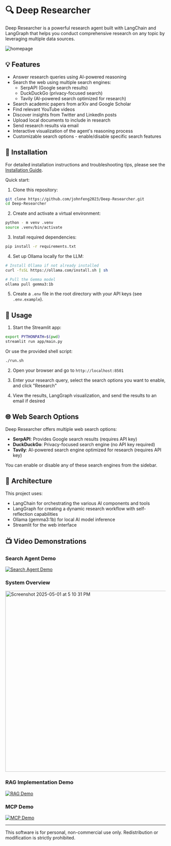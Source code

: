 # 🔍 Deep Researcher

Deep Researcher is a powerful research agent built with LangChain and LangGraph that helps you conduct comprehensive research on any topic by leveraging multiple data sources.

![homepage](assets/homepage.png)

## 💡 Features

- Answer research queries using AI-powered reasoning
- Search the web using multiple search engines:
  - SerpAPI (Google search results)
  - DuckDuckGo (privacy-focused search)
  - Tavily (AI-powered search optimized for research)
- Search academic papers from arXiv and Google Scholar
- Find relevant YouTube videos
- Discover insights from Twitter and LinkedIn posts
- Upload local documents to include in research
- Send research results via email
- Interactive visualization of the agent's reasoning process
- Customizable search options - enable/disable specific search features

## 🔧 Installation

For detailed installation instructions and troubleshooting tips, please see the [Installation Guide](INSTALLATION.md).

Quick start:

1. Clone this repository:
```bash
git clone https://github.com/johnfeng2023/Deep-Researcher.git
cd Deep-Researcher
```

2. Create and activate a virtual environment:
```bash
python - m venv .venv
source .venv/bin/activate
```

3. Install required dependencies:
```bash
pip install -r requirements.txt
```

4. Set up Ollama locally for the LLM:
```bash
# Install Ollama if not already installed
curl -fsSL https://ollama.com/install.sh | sh

# Pull the Gemma model
ollama pull gemma3:1b
```

5. Create a `.env` file in the root directory with your API keys (see `.env.example`).

## 🔭 Usage

1. Start the Streamlit app:
```bash
export PYTHONPATH=$(pwd)
streamlit run app/main.py
```
Or use the provided shell script:
```bash
./run.sh
```

2. Open your browser and go to `http://localhost:8501`

3. Enter your research query, select the search options you want to enable, and click "Research"

4. View the results, LangGraph visualization, and send the results to an email if desired

## 🌐 Web Search Options

Deep Researcher offers multiple web search options:

- **SerpAPI**: Provides Google search results (requires API key)
- **DuckDuckGo**: Privacy-focused search engine (no API key required)
- **Tavily**: AI-powered search engine optimized for research (requires API key)

You can enable or disable any of these search engines from the sidebar.

## 🧩 Architecture

This project uses:
- LangChain for orchestrating the various AI components and tools
- LangGraph for creating a dynamic research workflow with self-reflection capabilities
- Ollama (gemma3:1b) for local AI model inference
- Streamlit for the web interface

<!--- 
# Deep Researcher

An advanced research assistant system that uses artificial intelligence to conduct multi source research, integrating large language models with various search tools and databases for automated scholarly research.

## Overview

Deep Researcher offers significant capabilities in:
- Processing complex research queries
- Gathering information from diverse sources
- Synthesizing coherent research summaries
- Providing a simple, intuitive interface

## 1. Introduction and Scope

### 1.1 Problem Statement

Conducting research requires navigating vast amounts of information spread across many platforms, including academic databases, web search engines, video platforms, and social media. The fragmented nature of this information landscape poses significant challenges:
- Time intensive manual search processes across multiple platforms
- Difficulty in synthesizing information from heterogeneous sources
- Inefficient evaluation of source relevance and reliability
- Limited ability to process large volumes of information efficiently

### 1.2 Project Goals and Objectives

We developed Deep Researcher to address these challenges with the following objectives:
- Create an autonomous research agent capable of conducting comprehensive research across multiple information sources
- Implement a self reflective research process that can evaluate information gaps and dynamically adjust search strategies
- Develop an integrated search system spanning academic databases, web search engines, multimedia platforms, and social media
- Incorporate local document processing capabilities to include user inputted info in the research process
- Present research findings in a clear, coherent format with proper attribution and supporting evidence
- Provide an intuitive user interface allowing researchers to configure search parameters and visualize the research process

## 2. Methodological Approach

### 2.1 System Architecture Design

The Deep Researcher system was designed with a modular architecture centered around a state-based research workflow. The core components include:
- **Research Agent**: A LangGraph powered state machine that orchestrates the research process
- **Search Tools**: Modular components providing access to various information sources
- **Document Processing System**: Tools for extracting and processing information from local documents
- **RAG System**: A retrieval-augmented generation system for integrating local knowledge
- **User Interface**: A Streamlit based interface for configuration and visualization

### 2.2 Development Process

The development followed an iterative approach with these key phases:
- **Requirement Analysis**: Identifying essential information sources and research capabilities
- **Component Development**: Creating modular tools for each information source
- **Workflow Design**: Designing the research agent's state graph and decision processes
- **Integration**: Connecting components through the LangChain framework
- **User Interface Development**: Creating an intuitive Streamlit interface
- **Testing and Refinement**: Iterative testing with diverse research queries

### 2.3 Research Agent Implementation

The research agent was implemented as a directed state graph using LangGraph with the following key states:
- **Query Analysis**: Understanding the research question and formulating search strategies
- **Source Selection**: Dynamically selecting appropriate information sources
- **Information Gathering**: Executing searches across selected platforms
- **Reflection**: Evaluating gathered information to identify knowledge gaps
- **Synthesis**: Generating a comprehensive research summary

The agent employs self-reflection mechanisms to evaluate information quality, identify gaps, and decide when sufficient information has been gathered to answer the research question.

## 3. Technical Implementation

### 3.1 Core Technologies

The system leverages several key technologies:
- **LangChain**: Provides the foundation for connecting language models with external tools
- **LangGraph**: Enables the creation of a stateful agent with reasoning capabilities
- **Ollama/Gemma 3**: Provides local LLM inference capabilities
- **FAISS**: Powers the vector database for document retrieval
- **Streamlit**: Creates the web-based user interface

### 3.2 Search Integration

The system integrates multiple search capabilities:

**Web Search**:
- SerpAPI for Google search results
- DuckDuckGo for privacy-focused search
- Tavily for AI optimized research queries

**Academic Sources**:
- arXiv for scientific papers
- Google Scholar for academic publications

**Multimedia Sources**:
- YouTube for video content

**Social Media**:
- Twitter/X for current discussions
- LinkedIn for professional insights

Each search tool was implemented as a LangChain tool using appropriate APIs or web scraping techniques where necessary.

### 3.3 Document Processing System

The document processing system supports:
- Multiple file formats (PDF, DOCX, TXT, MD, CSV)
- Automatic text extraction
- Chunking for efficient embedding
- Vector-based similarity search

### 3.4 RAG Implementation

The RAG (Retrieval-Augmented Generation) system:
- Processes uploaded documents into text chunks
- Creates embeddings using the all-MiniLM-L6-v2 model
- Stores embeddings in a FAISS vector database
- Retrieves contextually relevant information during research
- Integrates retrieved information into the research process

### 3.5 Model Context Processor (MCP)
The Model Context Processor is a critical component that enhances the system's ability to handle and process information effectively:
- Dynamic Context Management: Intelligently manages the context window for large language models
- Document Prioritization: Ranks and prioritizes the most relevant information for inclusion in the context
- Context Optimization: Ensures the most valuable information is preserved when context limitations are reached
- Information Density Analysis: Evaluates content for information density to maximize utility within token limits
- Adaptive Chunking: Dynamically adjusts document chunking based on content complexity and relevance
- Memory Management: Maintains a hierarchical memory structure to preserve key insights across research stages

The MCP significantly improves research quality by ensuring the language model has access to the most relevant information at each stage of the research process, effectively overcoming context window limitations inherent to most LLMs.

## 4. Results and Findings

### 4.1 Research Capability Assessment

The Deep Researcher system demonstrated strong capabilities in:
- **Comprehensive Research**: Successfully gathering information from multiple sources for diverse queries
- **Information Synthesis**: Creating coherent summaries that integrate findings across sources
- **Self-Reflection**: Effectively identifying knowledge gaps and adjusting search strategies
- **Source Citation**: Properly attributing information to original sources

### 4.2 Performance Characteristics

Key performance characteristics include:
- **Response Time**: Typically 2-5 minutes for comprehensive research, depending on query complexity
- **Information Diversity**: Successfully integrates information from 3-7 distinct sources per query
- **Accuracy**: High relevance of retrieved information, with appropriate citations and source tracking

### 4.3 User Experience

The Streamlit interface provides:
- Intuitive query input
- Configurable search options
- Real-time visualization of the research process
- Clear presentation of results with source attribution
- Email functionality for sharing results

## 5. Challenges and Solutions

### 5.1 Technical Challenges

**API Rate Limiting**:
- Challenge: Search APIs often impose rate limits
- Solution: Implemented rate limiting, caching, and fallback mechanisms

**API Costs**:
- Challenge: Some social media API's require payment to access
- Solution: Implemented the infrastructure for such API's without subscribing to the actual platform

**Local LLM Performance**:
- Challenge: Local LLMs have lower performance than cloud-based alternatives
- Solution: Carefully engineered prompts and implemented a reflection mechanism to compensate for limitations

**RAG Quality Issues**:
- Challenge: Document chunking and retrieval sometimes missed contextual information
- Solution: Optimized chunk size and overlap parameters, implemented semantic search improvements

**Integration Complexity**:
- Challenge: Coordinating multiple search tools within a coherent workflow
- Solution: LangGraph-based state management with conditional transitions

### 5.2 Research Quality Challenges

**Information Synthesis**:
- Challenge: Creating coherent narratives from heterogeneous sources
- Solution: Implemented a multi-stage summarization process with contextual awareness

**Search Query Formulation**:
- Challenge: Generic search queries yielded poor results
- Solution: Added a query refinement step that tailors queries to each search platform

**Source Reliability**:
- Challenge: Evaluating the reliability of diverse information sources
- Solution: Implemented source credibility assessment within the reflection stage

## 6. Conclusion and Future Work

### 6.1 Achievements

The Deep Researcher project successfully created an autonomous research agent capable of:
- Conducting comprehensive research across multiple information sources
- Self-reflecting on research progress to identify knowledge gaps
- Synthesizing coherent research summaries with proper attribution
- Integrating user-provided documents into the research process

### 6.2 Limitations

Notable limitations include:
- Dependence on third-party APIs for certain search capabilities
- Computational requirements for running local LLMs
- Limited capabilities for evaluating source credibility
- Potential for search bias based on selected search engines

### 6.3 Future Work

Potential areas for enhancement include:
- **Improved Source Evaluation**: Implementing more sophisticated source credibility assessment
- **Expanded Academic Access**: Integration with additional academic databases
- **Multi-Modal Research**: Better processing of image and video content
- **Collaborative Research**: Adding capabilities for multiple users to contribute to research
- **Knowledge Base Building**: Creating persistent research memory across sessions

## References

- LangChain Documentation: https://python.langchain.com/docs/
- LangGraph Documentation: https://langchain-ai.github.io/langgraph/
- Ollama Project: https://github.com/ollama/ollama
- FAISS Vector Database: https://github.com/facebookresearch/faiss
- Streamlit Documentation: https://docs.streamlit.io/
-->

## 📺 Video Demonstrations

### Search Agent Demo
[![Search Agent Demo](https://img.youtube.com/vi/YklrWpmjqpU/0.jpg)](https://www.youtube.com/watch?v=YklrWpmjqpU)

### System Overview
<img width="569" alt="Screenshot 2025-05-01 at 5 10 31 PM" src="https://github.com/user-attachments/assets/f155b55a-d391-4f2a-b3a4-ea08901275b8" />

### RAG Implementation Demo
[![RAG Demo](https://img.youtube.com/vi/CvVQr5Tqkv8/0.jpg)](https://www.youtube.com/watch?v=CvVQr5Tqkv8)

### MCP Demo
[![MCP Demo](https://img.youtube.com/vi/cThGqxrcEa4/0.jpg)](https://www.youtube.com/watch?v=cThGqxrcEa4)

---
This software is for personal, non-commercial use only. Redistribution or modification is strictly prohibited.

